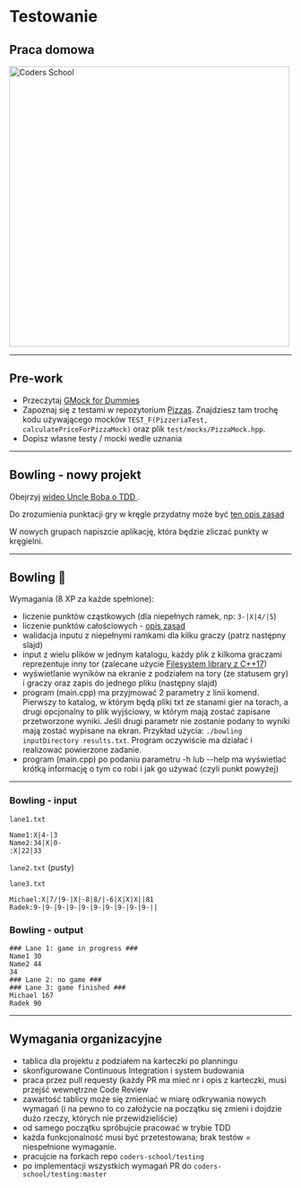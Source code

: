 <!-- .slide: data-background="#111111" -->

# Testowanie

## Praca domowa

<a href="https://coders.school">
    <img width="500" data-src="../coders_school_logo.png" alt="Coders School" class="plain">
</a>

___

## Pre-work

* Przeczytaj [GMock for Dummies](https://github.com/google/googletest/blob/master/googlemock/docs/for_dummies.md)
* Zapoznaj się z testami w repozytorium [Pizzas](https://github.com/ziobron/Pizzas). Znajdziesz tam trochę kodu używającego mocków `TEST_F(PizzeriaTest, calculatePriceForPizzaMock)` oraz plik `test/mocks/PizzaMock.hpp`.
* Dopisz własne testy / mocki wedle uznania

___

## Bowling - nowy projekt

Obejrzyj [wideo Uncle Boba o TDD ](https://trello-attachments.s3.amazonaws.com/5b20ebcd819b419f2d65c274/5b5d70bf109bc670f6d8d10d/90fb5c9305b6e8092df116da1c845210/fm_CleanCode-E6-P2-540p.mp4).

Do zrozumienia punktacji gry w kręgle przydatny może być [ten opis zasad](bowling_rules.txt)

W nowych grupach napiszcie aplikację, która będzie zliczać punkty w kręgielni.

___
<!-- .slide: style="font-size: 0.9em" -->

## Bowling 🎳

Wymagania (8 XP za każde spełnione):

* liczenie punktów cząstkowych (dla niepełnych ramek, np: `3-|X|4/|5`)
* liczenie punktów całościowych - [opis zasad](bowling_rules.txt)
* walidacja inputu z niepełnymi ramkami dla kilku graczy (patrz następny slajd)
* input z wielu plików w jednym katalogu, każdy plik z kilkoma graczami reprezentuje inny tor (zalecane użycie [Filesystem library z C++17](https://en.cppreference.com/w/cpp/filesystem))
* wyświetlanie wyników na ekranie z podziałem na tory (ze statusem gry) i graczy oraz zapis do jednego pliku (następny slajd)
* program (main.cpp) ma przyjmować 2 parametry z linii komend. Pierwszy to katalog, w którym będą pliki txt ze stanami gier na torach, a drugi opcjonalny to plik wyjściowy, w którym mają zostać zapisane przetworzone wyniki. Jeśli drugi parametr nie zostanie podany to wyniki mają zostać wypisane na ekran. Przykład użycia: `./bowling inputDirectory results.txt`. Program oczywiście ma działać i realizować powierzone zadanie.
* program (main.cpp) po podaniu parametru -h lub --help ma wyświetlać krótką informację o tym co robi i jak go używać (czyli punkt powyżej)

___
<!-- .slide: style="font-size: 0.8em" -->

### Bowling - input

`lane1.txt`

```text
Name1:X|4-|3
Name2:34|X|0-
:X|22|33
```

`lane2.txt` (pusty)

`lane3.txt`

```text
Michael:X|7/|9-|X|-8|8/|-6|X|X|X||81
Radek:9-|9-|9-|9-|9-|9-|9-|9-|9-|9-||
```

### Bowling - output

```text
### Lane 1: game in progress ###
Name1 30
Name2 44
34
### Lane 2: no game ###
### Lane 3: game finished ###
Michael 167
Radek 90
```

___

## Wymagania organizacyjne

* tablica dla projektu z podziałem na karteczki po planningu
* skonfigurowane Continuous Integration i system budowania
* praca przez pull requesty (każdy PR ma mieć nr i opis z karteczki, musi przejść wewnętrzne Code Review
* zawartość tablicy może się zmieniać w miarę odkrywania nowych wymagań (i na pewno to co założycie na początku się zmieni i dojdzie dużo rzeczy, których nie przewidzieliście)
* od samego początku spróbujcie pracować w trybie TDD
* każda funkcjonalność musi być przetestowana; brak testów = niespełnione wymaganie.
* pracujcie na forkach repo `coders-school/testing`
* po implementacji wszystkich wymagań PR do `coders-school/testing:master`
